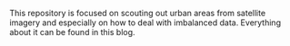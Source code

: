 This repository is focused on scouting out urban areas from satellite imagery and especially on how to deal with imbalanced data. Everything about it can be found in this blog.
